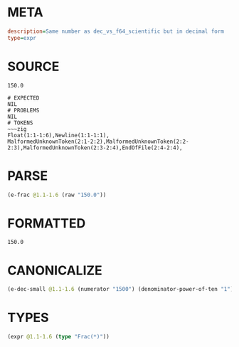 # META
~~~ini
description=Same number as dec_vs_f64_scientific but in decimal form
type=expr
~~~
# SOURCE
~~~roc
150.0
~~~
~~~
# EXPECTED
NIL
# PROBLEMS
NIL
# TOKENS
~~~zig
Float(1:1-1:6),Newline(1:1-1:1),
MalformedUnknownToken(2:1-2:2),MalformedUnknownToken(2:2-2:3),MalformedUnknownToken(2:3-2:4),EndOfFile(2:4-2:4),
~~~
# PARSE
~~~clojure
(e-frac @1.1-1.6 (raw "150.0"))
~~~
# FORMATTED
~~~roc
150.0
~~~
# CANONICALIZE
~~~clojure
(e-dec-small @1.1-1.6 (numerator "1500") (denominator-power-of-ten "1") (value "150"))
~~~
# TYPES
~~~clojure
(expr @1.1-1.6 (type "Frac(*)"))
~~~
